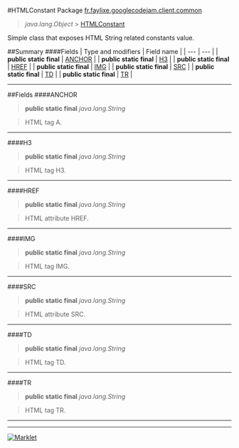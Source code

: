 #HTMLConstant
Package [fr.faylixe.googlecodejam.client.common](README.md)<br>

> *java.lang.Object* > [HTMLConstant](HTMLConstant.md)

Simple class that exposes HTML String related constants value.

##Summary
####Fields
| Type and modifiers | Field name |
| --- | --- |
| **public static final** | [ANCHOR](#anchor) |
| **public static final** | [H3](#h3) |
| **public static final** | [HREF](#href) |
| **public static final** | [IMG](#img) |
| **public static final** | [SRC](#src) |
| **public static final** | [TD](#td) |
| **public static final** | [TR](#tr) |

---


##Fields
####ANCHOR
> **public static final** *java.lang.String*

> HTML tag A.

---

####H3
> **public static final** *java.lang.String*

> HTML tag H3.

---

####HREF
> **public static final** *java.lang.String*

> HTML attribute HREF.

---

####IMG
> **public static final** *java.lang.String*

> HTML tag IMG.

---

####SRC
> **public static final** *java.lang.String*

> HTML attribute SRC.

---

####TD
> **public static final** *java.lang.String*

> HTML tag TD.

---

####TR
> **public static final** *java.lang.String*

> HTML tag TR.

---

---

[![Marklet](https://img.shields.io/badge/Generated%20by-Marklet-green.svg)](https://github.com/Faylixe/marklet)